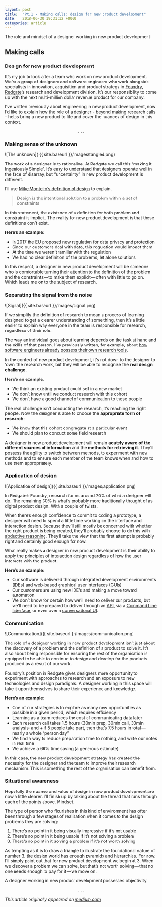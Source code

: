 ```yaml
---
layout: post
title:  "Pt.1 - Making calls: design for new product development"
date:   2018-06-30 19:31:12 +0000
categories: article
---
```


The role and mindset of a designer working in new product development

## Making calls
### Design for new product development 

It’s my job to look after a team who work on new product development. We’re a group of designers and software engineers who work alongside specialists in innovation, acquisition and product strategy in [Foundry](https://www.red-gate.com/foundry/), [Redgate](https://www.red-gate.com/)’s research and development division. It’s our responsibility to come up with the next multi-million dollar revenue product for our company.

I’ve written previously about engineering in new product development, now I’d like to explain how the role of a designer - beyond making research calls - helps bring a new product to life and cover the nuances of design in this context.

<p style="text-align: center">. . .</p>

### Making sense of the unknown

![The unknown]( {{ site.baseurl }}/images/tangled.png)

The work of a designer is to rationalise. At Redgate we call this “making it Ingeniously Simple”. It’s easy to understand that designers operate well in the face of disarray, but “uncertainty” in new product development is different.

I’ll use [Mike Monteiro’s definition of design](https://muledesign.com/2017/07/a-designers-code-of-ethics) to explain.

> Design is the intentional solution to a problem within a set of constraints

In this statement, the existence of a definition for both problem and constraint is implicit. The reality for new product development is that these definitions don’t exist.

**Here’s an example:**

+ In 2017 the EU proposed new regulation for data privacy and protection
+ Since our customers deal with data, this regulation would impact them
+ At the time we weren’t familiar with the regulation
+ We had no clear definition of the problems, let alone solutions

In this respect, a designer in new product development will be someone who is comfortable turning their attention to the definition of the problem and the constraints — to make them explicit — often with little to go on. Which leads me on to the subject of research.

### Separating the signal from the noise

![Signal]({{ site.baseurl }}/images/signal.png)

If we simplify the definition of research to mean a process of learning designed to get a clearer understanding of some thing, then it’s a little easier to explain why everyone in the team is responsible for research, regardless of their role.

The way an individual goes about learning depends on the task at hand and the skills of that person. I’ve previously written, for example, about [how software engineers already possess their own research tools](/article/2018/09/30/unusual-tools.html).

In the context of new product development, it’s not down to the designer to ‘own’ the research work, but they will be able to recognise the **real design challenge**.

**Here’s an example:**

+ We think an existing product could sell in a new market
+ We don’t know until we conduct research with this cohort
+ We don’t have a good channel of communication to these people

The real challenge isn’t conducting the research, it’s reaching the right people. Now the designer is able to choose the **appropriate form of research**:

+ We know that this cohort congregate at a particular event
+ We should plan to conduct some field research

A designer in new product development will remain **acutely aware of the different sources of information** and the **methods for retrieving it**. They’ll possess the agility to switch between methods, to experiment with new methods and to ensure each member of the team knows when and how to use them appropriately.

### Application of design

![Application of design]({{ site.baseurl }}/images/application.png)

In Redgate’s Foundry, research forms around 70% of what a designer will do. The remaining 30% is what’s probably more traditionally thought of as digital product design. With a couple of twists.

When there’s enough confidence to commit to coding a prototype, a designer will need to spend a little time working on the interface and interaction design. Because they’ll still mostly be concerned with whether the right product is being created, they’ll probably choose to do this with [abductive reasoning](http://www.jonkolko.com/writingAbductiveThinking.php). They’ll take the view that the first attempt is probably right and certainly good enough for now.

What really makes a designer in new product development is their ability to apply the principles of interaction design regardless of how the user interacts with the product.

**Here’s an example:**

+ Our software is delivered through integrated development environments (IDEs) and web-based graphical user interfaces (GUIs)
+ Our customers are using new IDE’s and making a move toward automation
+ We don’t know for certain how we’ll need to deliver our products, but we’ll need to be prepared to deliver through an [API](https://en.wikipedia.org/wiki/Application_programming_interface), via a [Command Line Interface](https://en.wikipedia.org/wiki/Command-line_interface), or even over a [conversational UI](https://www.red-gate.com/blog/database-development/alexa-redgate-create-skill-sql-clone).

### Communication

![Communication]({{ site.baseurl }}/images/communication.png)

The role of a designer working in new product development isn’t just about the discovery of a problem and the definition of a product to solve it. It’s also about being responsible for ensuring the rest of the organisation is equipped to be able to continue to design and develop for the products produced as a result of our work.

Foundry’s position in Redgate gives designers more opportunity to experiment with approaches to research and an exposure to new technologies and design paradigms. A designer working in this space will take it upon themselves to share their experience and knowledge.

**Here’s an example:**

+ One of our strategies is to explore as many new opportunities as possible in a given period, which requires efficiency
+ Learning as a team reduces the cost of communicating data later
+ Each research call takes 1.5 hours (30min prep, 30min call, 30min analysis) and + if 5 people take part, then that’s 7.5 hours in total — nearly a whole “person day”
+ We find a way to reduce preparation time to nothing, and write our notes in real time
+ We achieve a 66% time saving (a generous estimate)

In this case, the new product development strategy has created the necessity for the designer and the team to improve their research mechanism. This is something the rest of the organisation can benefit from.

### Situational awareness

Hopefully the nuance and value of design in new product development are now a little clearer. I’ll finish up by talking about the thread that runs through each of the points above. Mindset.

The type of person who flourishes in this kind of environment has often been through a few stages of realisation when it comes to the design problems they are solving:

1. There’s no point in it being visually impressive if it’s not usable
2. There’s no point in it being usable if it’s not solving a problem
3. There’s no point in it solving a problem if it’s not worth solving
 
As tempting as it is to draw a triangle to illustrate the foundational nature of number 3, the design world has enough pyramids and hierarchies. For now, I’ll simply point out that for new product development we begin at 3. When we discover a problem we can solve, but that’s not worth solving — that no one needs enough to pay for it — we move on.

A designer working in new product development possesses objectivity.

<p style="text-align: center">. . .</p>

_This article originally appeared on [medium.com](https://medium.com/@jonny_robots)_
